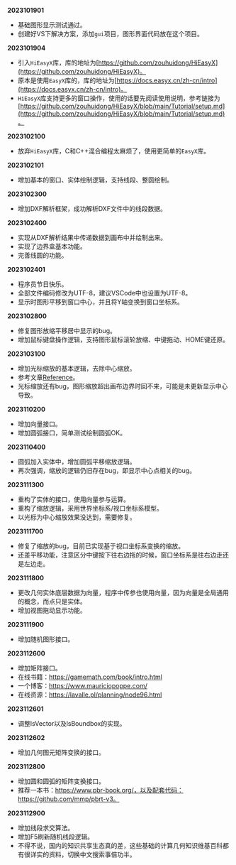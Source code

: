 **2023101901**
- 基础图形显示测试通过。
- 创建好VS下解决方案，添加`gui`项目，图形界面代码放在这个项目。

**2023101904**
- 引入`HiEasyX`库，库的地址为[https://github.com/zouhuidong/HiEasyX](https://github.com/zouhuidong/HiEasyX)。
- 原本是使用`EasyX`库的，库的地址为[https://docs.easyx.cn/zh-cn/intro](https://docs.easyx.cn/zh-cn/intro)。
- `HiEasyX`库支持更多的窗口操作，使用的话要先阅读使用说明，参考链接为[https://github.com/zouhuidong/HiEasyX/blob/main/Tutorial/setup.md](https://github.com/zouhuidong/HiEasyX/blob/main/Tutorial/setup.md)。

**2023102100**
- 放弃`HiEasyX`库，C和C++混合编程太麻烦了，使用更简单的`EasyX`库。

**2023102101**
- 增加基本的窗口、实体绘制逻辑，支持线段、整圆绘制。

**2023102300**
- 增加DXF解析框架，成功解析DXF文件中的线段数据。

**2023102400**
- 实现从DXF解析结果中传递数据到画布中并绘制出来。
- 实现了边界盒基本功能。
- 完善线圆的功能。

**2023102401**
- 程序员节日快乐。
- 全部文件编码修改为UTF-8，建议VSCode中也设置为UTF-8。
- 显示时图形平移到窗口中心，并且将Y轴变换到窗口坐标系。

**2023102800**
- 修复图形放缩平移居中显示的bug。
- 增加鼠标键盘操作逻辑，支持图形鼠标滚轮放缩、中键拖动、HOME键还原。

**2023103100**
- 增加光标缩放的基本逻辑，去除中心缩放。
- 参考文章[Reference](https://medium.com/@benjamin.botto/zooming-at-the-mouse-coordinates-with-affine-transformations-86e7312fd50b)。
- 光标缩放还有bug，图形缩放超出画布边界时回不来，可能是未更新显示中心导致。

**2023110200**
- 增加向量接口。
- 增加圆弧接口，简单测试绘制圆弧OK。

**2023110400**
- 圆弧加入实体中，增加圆弧平移缩放逻辑。
- 再次强调，缩放的逻辑仍旧存在bug，即显示中心点相关的bug。

**2023111300**
- 重构了实体的接口，使用向量参与运算。
- 重构了缩放逻辑，采用世界坐标系/视口坐标系模型。
- 以光标为中心缩放效果没达到，需要修复。

**2023111700**
- 修复了缩放的bug，目前已实现基于视口坐标系变换的缩放。
- 还差平移功能，注意区分中键按下往右边拖的时候，窗口坐标系是往右边走还是左边走。

**2023111800**
- 更改几何实体底层数据为向量，程序中传参也使用向量，因为向量是全局通用的概念，而点只是实体。
- 增加视图拖动显示功能。

**2023111900**
- 增加随机图形接口。

**2023112600**
- 增加矩阵接口。
- 在线书籍：https://gamemath.com/book/intro.html
- 一个博客：https://www.mauriciopoppe.com/
- 在线资源：https://lavalle.pl/planning/node96.html

**2023112601**
- 调整lsVector以及lsBoundbox的实现。

**2023112602**
- 增加几何图元矩阵变换的接口。

**2023112800**
- 增加圆和圆弧的矩阵变换接口。
- 推荐一本书：https://www.pbr-book.org/，以及配套代码：https://github.com/mmp/pbrt-v3。

**2023112900**
- 增加线段求交算法。
- 增加F5刷新随机线段逻辑。
- 不得不说，国内的知识共享生态真的差，这些基础的计算几何知识维基百科都有很详实的资料，切换中文搜索事倍功半。